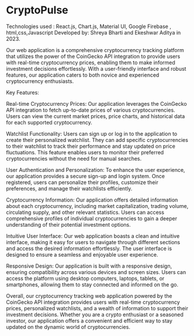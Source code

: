 ﻿# CryptoPulse
 
Technologies used : React.js, Chart.js, Material UI, Google Firebase , html,css,Javascript
Developed by: Shreya Bharti and Ekeshwar Aditya in 2023.

Our web application is a comprehensive cryptocurrency tracking platform that utilizes the power of the CoinGecko API integration to provide users with real-time cryptocurrency prices, enabling them to make informed investment decisions effortlessly. With a user-friendly interface and robust features, our application caters to both novice and experienced cryptocurrency enthusiasts.

Key Features:

Real-time Cryptocurrency Prices: Our application leverages the CoinGecko API integration to fetch up-to-date prices of various cryptocurrencies. Users can view the current market prices, price charts, and historical data for each supported cryptocurrency.

Watchlist Functionality: Users can sign up or log in to the application to create their personalized watchlist. They can add specific cryptocurrencies to their watchlist to track their performance and stay updated on price fluctuations. This feature enables users to monitor their preferred cryptocurrencies without the need for manual searches.

User Authentication and Personalization: To enhance the user experience, our application provides a secure sign-up and login system. Once registered, users can personalize their profiles, customize their preferences, and manage their watchlists efficiently.

Cryptocurrency Information: Our application offers detailed information about each cryptocurrency, including market capitalization, trading volume, circulating supply, and other relevant statistics. Users can access comprehensive profiles of individual cryptocurrencies to gain a deeper understanding of their potential investment options.

Intuitive User Interface: Our web application boasts a clean and intuitive interface, making it easy for users to navigate through different sections and access the desired information effortlessly. The user interface is designed to ensure a seamless and enjoyable user experience.

Responsive Design: Our application is built with a responsive design, ensuring compatibility across various devices and screen sizes. Users can access the platform using desktop computers, laptops, tablets, or smartphones, allowing them to stay connected and informed on the go.

Overall, our cryptocurrency tracking web application powered by the CoinGecko API integration provides users with real-time cryptocurrency prices, personalized watchlists, and a wealth of information to support their investment decisions. Whether you are a crypto enthusiast or a seasoned investor, our application offers a convenient and efficient way to stay updated on the dynamic world of cryptocurrencies.
